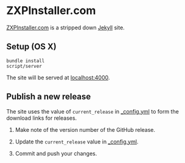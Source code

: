 # ZXPInstaller.com

[ZXPInstaller.com](http://zxpinstaller.com) is a stripped down [Jekyll](http://jekyllrb.com/) site.

## Setup (OS X)

```
bundle install
script/server
```

The site will be served at [localhost:4000](http://localhost:4000/).

## Publish a new release

The site uses the value of `current_release` in [_config.yml](config.yml) to form the download links for releases.

1. Make note of the version number of the GitHub release.

1. Update the `current_release` value in [_config.yml](config.yml).

1. Commit and push your changes.

